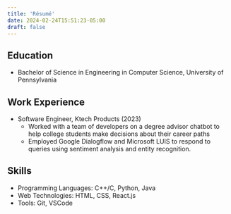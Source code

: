 ```yaml
---
title: 'Résumé'
date: 2024-02-24T15:51:23-05:00
draft: false
---
```


## Education

- Bachelor of Science in Engineering in Computer Science, University of Pennsylvania

## Work Experience

- Software Engineer, Ktech Products (2023)
  - Worked with a team of developers on a degree advisor chatbot to help college students make decisions about their career paths
  - Employed Google Dialogflow and Microsoft LUIS to respond to queries using sentiment analysis and entity recognition.


## Skills

- Programming Languages: C++/C, Python, Java
- Web Technologies: HTML, CSS, React.js
- Tools: Git, VSCode
